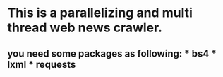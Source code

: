This is a parallelizing and multi thread web news crawler.
==========================================================
you need some packages as following:
    * bs4
    * lxml
    * requests
---------------------------------------
